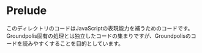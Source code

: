 # Prelude
このディレクトリのコードはJavaScriptの表現能力を補うためのコードです。
Groundpolis固有の処理とは独立したコードの集まりですが、Groundpolisのコードを読みやすくすることを目的としています。
